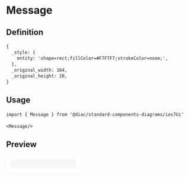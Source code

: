 # Message

## Definition

```
{
  _style: { 
    entity: 'shape=rect;fillColor=#F7F7F7;strokeColor=none;',
  },
  _original_width: 164,
  _original_height: 20,
}
```

## Usage

```
import { Message } from '@diac/standard-components-diagrams/ios7Ui'

<Message/>
```

## Preview

<img src="./message.png" width="200"/>
